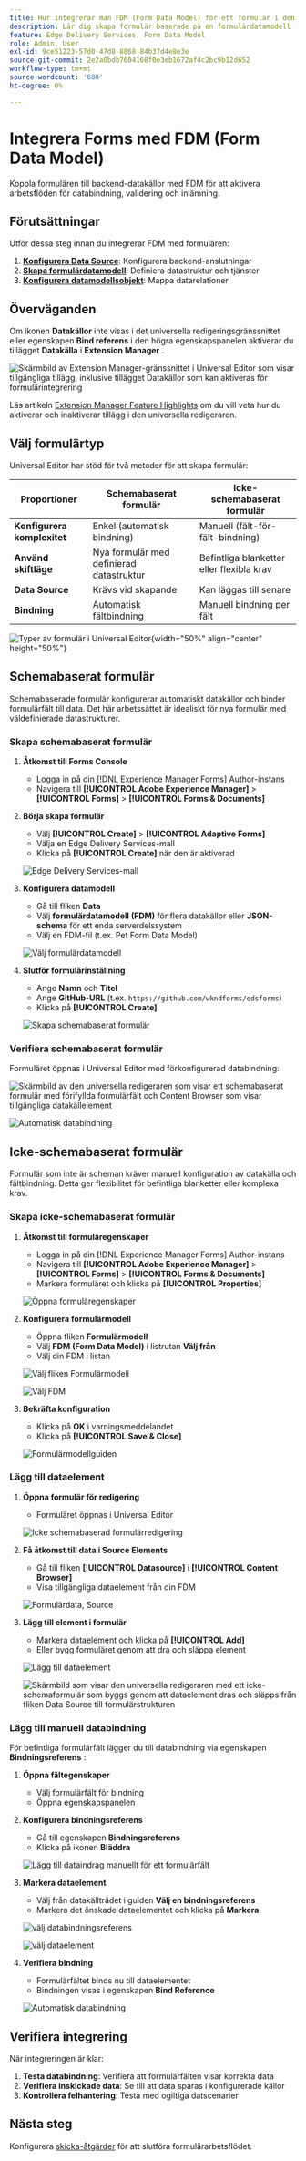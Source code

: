 ```yaml
---
title: Hur integrerar man FDM (Form Data Model) för ett formulär i den universella redigeraren?
description: Lär dig skapa formulär baserade på en formulärdatamodell (FDM). Generera och redigera exempeldata för datamodellsobjekt i FDM.
feature: Edge Delivery Services, Form Data Model
role: Admin, User
exl-id: 9ce51223-57d0-47d8-8868-84b37d4e8e3e
source-git-commit: 2e2a0bdb7604168f0e3eb1672af4c2bc9b12d652
workflow-type: tm+mt
source-wordcount: '688'
ht-degree: 0%

---
```



# Integrera Forms med FDM (Form Data Model)

Koppla formulären till backend-datakällor med FDM för att aktivera arbetsflöden för databindning, validering och inlämning.

## Förutsättningar

Utför dessa steg innan du integrerar FDM med formulären:

1. **[Konfigurera Data Source](/help/forms/configure-data-sources.md)**: Konfigurera backend-anslutningar
2. **[Skapa formulärdatamodell](/help/forms/create-form-data-models.md)**: Definiera datastruktur och tjänster
3. **[Konfigurera datamodellsobjekt](/help/forms/work-with-form-data-model.md)**: Mappa datarelationer

## Överväganden

Om ikonen **Datakällor** inte visas i det universella redigeringsgränssnittet eller egenskapen **Bind referens** i den högra egenskapspanelen aktiverar du tillägget **Datakälla** i **Extension Manager** .

![Skärmbild av Extension Manager-gränssnittet i Universal Editor som visar tillgängliga tillägg, inklusive tillägget Datakällor som kan aktiveras för formulärintegrering](/help/edge/docs/forms/universal-editor/assets/extension-manager.png)

Läs artikeln [Extension Manager Feature Highlights](https://developer.adobe.com/uix/docs/extension-manager/feature-highlights/#enablingdisabling-extensions) om du vill veta hur du aktiverar och inaktiverar tillägg i den universella redigeraren.

## Välj formulärtyp

Universal Editor har stöd för två metoder för att skapa formulär:

| Proportioner | Schemabaserat formulär | Icke-schemabaserat formulär |
|--------|-------------------|----------------------|
| **Konfigurera komplexitet** | Enkel (automatisk bindning) | Manuell (fält-för-fält-bindning) |
| **Använd skiftläge** | Nya formulär med definierad datastruktur | Befintliga blanketter eller flexibla krav |
| **Data Source** | Krävs vid skapande | Kan läggas till senare |
| **Bindning** | Automatisk fältbindning | Manuell bindning per fält |

![Typer av formulär i Universal Editor](/help/edge/docs/forms/universal-editor/assets/form-types.png){width="50%" align="center" height="50%"}

## Schemabaserat formulär

Schemabaserade formulär konfigurerar automatiskt datakällor och binder formulärfält till data. Det här arbetssättet är idealiskt för nya formulär med väldefinierade datastrukturer.

### Skapa schemabaserat formulär

1. **Åtkomst till Forms Console**
   - Logga in på din [!DNL Experience Manager Forms] Author-instans
   - Navigera till **[!UICONTROL Adobe Experience Manager]** > **[!UICONTROL Forms]** > **[!UICONTROL Forms & Documents]**

2. **Börja skapa formulär**
   - Välj **[!UICONTROL Create]** > **[!UICONTROL Adaptive Forms]**
   - Välja en Edge Delivery Services-mall
   - Klicka på **[!UICONTROL Create]** när den är aktiverad

   ![Edge Delivery Services-mall](/help/edge/assets/create-eds-forms.png)

3. **Konfigurera datamodell**
   - Gå till fliken **Data**
   - Välj **formulärdatamodell (FDM)** för flera datakällor eller **JSON-schema** för ett enda serverdelssystem
   - Välj en FDM-fil (t.ex. Pet Form Data Model)

   ![Välj formulärdatamodell](/help/edge/docs/forms/universal-editor/assets/select-petstore-form-data-model.png)

4. **Slutför formulärinställning**
   - Ange **Namn** och **Titel**
   - Ange **GitHub-URL** (t.ex. `https://github.com/wkndforms/edsforms`)
   - Klicka på **[!UICONTROL Create]**

   ![Skapa schemabaserat formulär](/help/edge/docs/forms/universal-editor/assets/create-schema-based-form.png)

### Verifiera schemabaserat formulär

Formuläret öppnas i Universal Editor med förkonfigurerad databindning:

![Skärmbild av den universella redigeraren som visar ett schemabaserat formulär med förifyllda formulärfält och Content Browser som visar tillgängliga datakällelement](/help/edge/docs/forms/universal-editor/assets/schema-based-form-in-ue.png)

![Automatisk databindning](/help/edge/docs/forms/universal-editor/assets/schema-based-form-data-binding.png)

## Icke-schemabaserat formulär

Formulär som inte är scheman kräver manuell konfiguration av datakälla och fältbindning. Detta ger flexibilitet för befintliga blanketter eller komplexa krav.

### Skapa icke-schemabaserat formulär

1. **Åtkomst till formuläregenskaper**
   - Logga in på din [!DNL Experience Manager Forms] Author-instans
   - Navigera till **[!UICONTROL Adobe Experience Manager]** > **[!UICONTROL Forms]** > **[!UICONTROL Forms & Documents]**
   - Markera formuläret och klicka på **[!UICONTROL Properties]**

   ![Öppna formuläregenskaper](/help/edge/docs/forms/universal-editor/assets/non-schema-based-edit-properties.png)

2. **Konfigurera formulärmodell**
   - Öppna fliken **Formulärmodell**
   - Välj **FDM (Form Data Model)** i listrutan **Välj från**
   - Välj din FDM i listan

   ![Välj fliken Formulärmodell](/help/edge/docs/forms/universal-editor/assets/select-form-model.png)

   ![Välj FDM](/help/edge/docs/forms/universal-editor/assets/select-fdm.png)

3. **Bekräfta konfiguration**
   - Klicka på **OK** i varningsmeddelandet
   - Klicka på **[!UICONTROL Save & Close]**

   ![Formulärmodellguiden](/help/edge/docs/forms/universal-editor/assets/form-model-wizard.png)

### Lägg till dataelement

1. **Öppna formulär för redigering**
   - Formuläret öppnas i Universal Editor

   ![Icke schemabaserad formulärredigering](/help/edge/docs/forms/universal-editor/assets/non-schema-form-authoring.png)

2. **Få åtkomst till data i Source Elements**
   - Gå till fliken **[!UICONTROL Datasource]** i **[!UICONTROL Content Browser]**
   - Visa tillgängliga dataelement från din FDM

   ![Formulärdata, Source](/help/edge/docs/forms/universal-editor/assets/non-schema-data-source.png)

3. **Lägg till element i formulär**
   - Markera dataelement och klicka på **[!UICONTROL Add]**
   - Eller bygg formuläret genom att dra och släppa element

   ![Lägg till dataelement](/help/edge/docs/forms/universal-editor/assets/non-schema-add-data-element.png)

   ![Skärmbild som visar den universella redigeraren med ett icke-schemaformulär som byggs genom att dataelement dras och släpps från fliken Data Source till formulärstrukturen](/help/edge/docs/forms/universal-editor/assets/non-schema-form.png)

### Lägg till manuell databindning

För befintliga formulärfält lägger du till databindning via egenskapen **Bindningsreferens** :

1. **Öppna fältegenskaper**
   - Välj formulärfält för bindning
   - Öppna egenskapspanelen

2. **Konfigurera bindningsreferens**
   - Gå till egenskapen **Bindningsreferens**
   - Klicka på ikonen **Bläddra**

   ![Lägg till dataindrag manuellt för ett formulärfält](/help/edge/docs/forms/universal-editor/assets/non-schema-add-data-binding.png)

3. **Markera dataelement**
   - Välj från datakällträdet i guiden **Välj en bindningsreferens**
   - Markera det önskade dataelementet och klicka på **Markera**

   ![välj databindningsreferens](/help/edge/docs/forms/universal-editor/assets/select-bind-reference.png)

   ![välj dataelement](/help/edge/docs/forms/universal-editor/assets/select-data-element.png)

4. **Verifiera bindning**
   - Formulärfältet binds nu till dataelementet
   - Bindningen visas i egenskapen **Bind Reference**

   ![Automatisk databindning](/help/edge/docs/forms/universal-editor/assets/schema-based-form-data-binding.png)

## Verifiera integrering

När integreringen är klar:

1. **Testa databindning**: Verifiera att formulärfälten visar korrekta data
2. **Verifiera inskickade data**: Se till att data sparas i konfigurerade källor
3. **Kontrollera felhantering**: Testa med ogiltiga datscenarier

## Nästa steg

Konfigurera [skicka-åtgärder](/help/edge/docs/forms/universal-editor/submit-action.md) för att slutföra formulärarbetsflödet.
